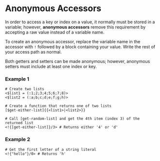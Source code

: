 # Anonymous Accessors

In order to access a key or index on a value, it normally must be stored in a variable; 
however, **anonymous accessors** remove this requirement by accepting a raw value instead of a variable name.

To create an anonymous accessor, replace the variable name in the accessor with `!` followed by a block containing your value. 
Write the rest of your access path as normal.

Both getters and setters can be made anonymous; however, anonymous setters must include at least one index or key.

### Example 1

```rant
# Create two lists
<$list1 = (:1;2;3;4;5;6;7;8)>
<$list2 = (:a;b;c;d;e;f;g;h)>

# Create a function that returns one of two lists
[$get-either-list]{{<list1>|<list2>}}

# Call [get-random-list] and get the 4th item (index 3) of the returned list
<!{[get-either-list]}/3> # Returns either '4' or 'd'
```

### Example 2

```rant
# Get the first letter of a string literal
<!{"hello"}/0> # Returns 'h'
```